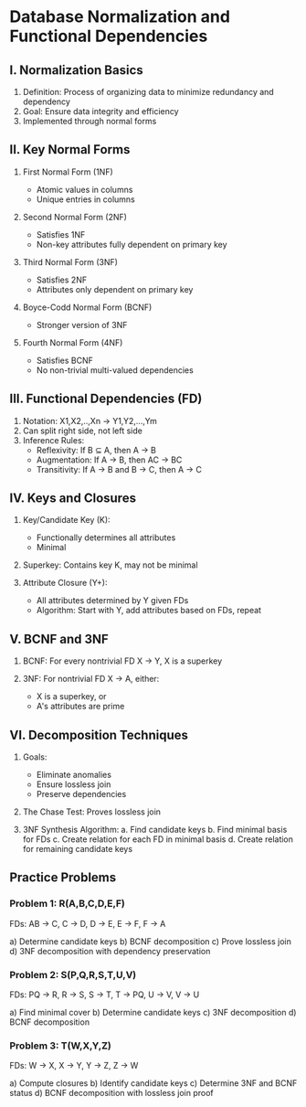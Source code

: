# Database Normalization and Functional Dependencies

## I. Normalization Basics

1. Definition: Process of organizing data to minimize redundancy and dependency
2. Goal: Ensure data integrity and efficiency
3. Implemented through normal forms

## II. Key Normal Forms

1. First Normal Form (1NF)

   - Atomic values in columns
   - Unique entries in columns

2. Second Normal Form (2NF)

   - Satisfies 1NF
   - Non-key attributes fully dependent on primary key

3. Third Normal Form (3NF)

   - Satisfies 2NF
   - Attributes only dependent on primary key

4. Boyce-Codd Normal Form (BCNF)

   - Stronger version of 3NF

5. Fourth Normal Form (4NF)
   - Satisfies BCNF
   - No non-trivial multi-valued dependencies

## III. Functional Dependencies (FD)

1. Notation: X1,X2,..,Xn → Y1,Y2,…,Ym
2. Can split right side, not left side
3. Inference Rules:
   - Reflexivity: If B ⊆ A, then A → B
   - Augmentation: If A → B, then AC → BC
   - Transitivity: If A → B and B → C, then A → C

## IV. Keys and Closures

1. Key/Candidate Key (K):

   - Functionally determines all attributes
   - Minimal

2. Superkey: Contains key K, may not be minimal

3. Attribute Closure (Y+):
   - All attributes determined by Y given FDs
   - Algorithm: Start with Y, add attributes based on FDs, repeat

## V. BCNF and 3NF

1. BCNF: For every nontrivial FD X → Y, X is a superkey

2. 3NF: For nontrivial FD X → A, either:
   - X is a superkey, or
   - A's attributes are prime

## VI. Decomposition Techniques

1. Goals:

   - Eliminate anomalies
   - Ensure lossless join
   - Preserve dependencies

2. The Chase Test: Proves lossless join

3. 3NF Synthesis Algorithm:
   a. Find candidate keys
   b. Find minimal basis for FDs
   c. Create relation for each FD in minimal basis
   d. Create relation for remaining candidate keys

## Practice Problems

### Problem 1: R(A,B,C,D,E,F)

FDs: AB → C, C → D, D → E, E → F, F → A

a) Determine candidate keys
b) BCNF decomposition
c) Prove lossless join
d) 3NF decomposition with dependency preservation

### Problem 2: S(P,Q,R,S,T,U,V)

FDs: PQ → R, R → S, S → T, T → PQ, U → V, V → U

a) Find minimal cover
b) Determine candidate keys
c) 3NF decomposition
d) BCNF decomposition

### Problem 3: T(W,X,Y,Z)

FDs: W → X, X → Y, Y → Z, Z → W

a) Compute closures
b) Identify candidate keys
c) Determine 3NF and BCNF status
d) BCNF decomposition with lossless join proof
